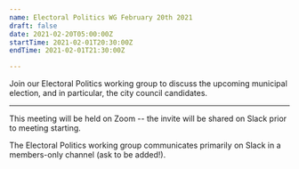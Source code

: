 ```yaml
---
name: Electoral Politics WG February 20th 2021
draft: false
date: 2021-02-20T05:00:00Z
startTime: 2021-02-01T20:30:00Z
endTime: 2021-02-01T21:30:00Z

---
```

Join our Electoral Politics working group to discuss the upcoming municipal election, and in particular, the city council candidates.

***

This meeting will be held on Zoom -- the invite will be shared on Slack prior to meeting starting.

The Electoral Politics working group communicates primarily on Slack in a members-only channel (ask to be added!).